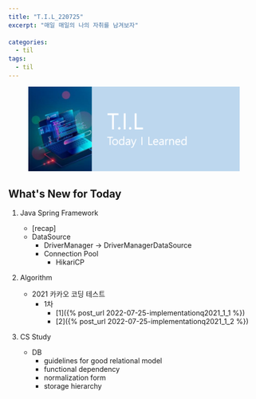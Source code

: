 ```yaml
---
title: "T.I.L_220725"
excerpt: "매일 매일의 나의 자취를 남겨보자"

categories:
  - til
tags:
  - til
---
```

<figure>
    <img src="/assets/images/til_image.png">
</figure>

## What's New for Today   
1. Java Spring Framework
    - [recap]
    - DataSource
        - DriverManager -> DriverManagerDataSource
        - Connection Pool
            - HikariCP

2. Algorithm
    - 2021 카카오 코딩 테스트
        - 1차
            - [1]({% post_url 2022-07-25-implementationq2021_1_1 %})
            - [2]({% post_url 2022-07-25-implementationq2021_1_2 %})
3. CS Study
    - DB
        - guidelines for good relational model
        - functional dependency
        - normalization form
        - storage hierarchy


         


  




